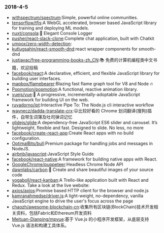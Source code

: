 ### 2018-4-5 
* [withspectrum/spectrum](https://github.com//withspectrum/spectrum):Simple, powerful online communities. 
* [tensorflow/tfjs](https://github.com//tensorflow/tfjs):A WebGL accelerated, browser based JavaScript library for training and deploying ML models. 
* [nuxt/consola](https://github.com//nuxt/consola):🐨 Elegant Console Logger 
* [pusher/react-slack-clone](https://github.com//pusher/react-slack-clone):Complete chat application, built with Chatkit 
* [umpox/zero-width-detection](https://github.com//umpox/zero-width-detection): 
* [kutlugsahin/react-smooth-dnd](https://github.com//kutlugsahin/react-smooth-dnd):react wrapper components for smooth-dnd 
* [justjavac/free-programming-books-zh_CN](https://github.com//justjavac/free-programming-books-zh_CN):📚 免费的计算机编程类中文书籍，欢迎投稿 
* [facebook/react](https://github.com//facebook/react):A declarative, efficient, and flexible JavaScript library for building user interfaces. 
* [mapbox/flamebearer](https://github.com//mapbox/flamebearer):Blazing fast flame graph tool for V8 and Node 🔥 
* [Popmotion/popmotion](https://github.com//Popmotion/popmotion):A functional, reactive animation library. 
* [vuejs/vue](https://github.com//vuejs/vue):🖖 A progressive, incrementally-adoptable JavaScript framework for building UI on the web. 
* [ruyadorno/ipt](https://github.com//ruyadorno/ipt):Interactive Pipe To: The Node.js cli interactive workflow 
* [waynecz/dadda-translate-crx](https://github.com//waynecz/dadda-translate-crx):😛比较好看的 Chrome 划词翻译(搜狗)插件，自带生词簿及吐司弹词记忆 
* [glidejs/glide](https://github.com//glidejs/glide):A dependency-free JavaScript ES6 slider and carousel. It’s lightweight, flexible and fast. Designed to slide. No less, no more 
* [facebook/create-react-app](https://github.com//facebook/create-react-app):Create React apps with no build configuration. 
* [OptimalBits/bull](https://github.com//OptimalBits/bull):Premium package for handling jobs and messages in NodeJS. 
* [airbnb/javascript](https://github.com//airbnb/javascript):JavaScript Style Guide 
* [facebook/react-native](https://github.com//facebook/react-native):A framework for building native apps with React. 
* [GoogleChrome/puppeteer](https://github.com//GoogleChrome/puppeteer):Headless Chrome Node API 
* [dawnlabs/carbon](https://github.com//dawnlabs/carbon):🎨 Create and share beautiful images of your source code 
* [yogaboll/react-kanban](https://github.com//yogaboll/react-kanban):A Trello-like application built with React and Redux. Take a look at the live website: 
* [axios/axios](https://github.com//axios/axios):Promise based HTTP client for the browser and node.js 
* [kamranahmedse/driver.js](https://github.com//kamranahmedse/driver.js):A light-weight, no-dependency, vanilla JavaScript engine to drive the user's focus across the page 
* [chaozh/awesome-blockchain-cn](https://github.com//chaozh/awesome-blockchain-cn):收集所有区块链(BlockChain)技术开发相关资料，包括Fabric和Ethereum开发资料 
* [Meituan-Dianping/mpvue](https://github.com//Meituan-Dianping/mpvue):基于 Vue.js 的小程序开发框架，从底层支持 Vue.js 语法和构建工具体系。 
